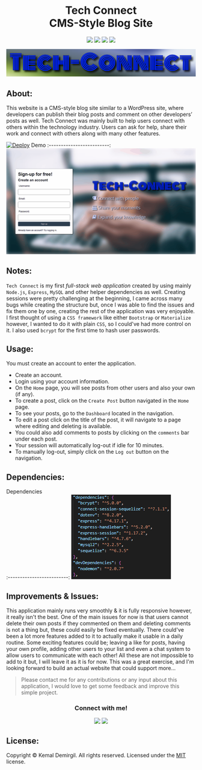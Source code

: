 <h1 align = "center"> Tech Connect <br> CMS-Style Blog Site </h1>
<p align = "center">
  <img src="https://img.shields.io/npm/v/npm?color=red&logo=npm"/>
  <img src="https://img.shields.io/github/license/kemaldemirgil/t3ch-c0nn3t?color=cyan&label=License&logo=github&logoColor=cyan"/>
  <img src="https://img.shields.io/github/issues/kemaldemirgil/t3ch-c0nn3t?color=yellow&label=Issues&logo=github&logoColor=yellow">
  <img src="https://img.shields.io/github/last-commit/kemaldemirgil/t3ch-c0nn3t?color=orange&label=Last%20Commit&logo=git&logoColor=orange">
</p>

<p align = "center" ><img src="/public/images/tech-connect-title.PNG"/></p>

## About:
This website is a CMS-style blog site similar to a WordPress site, where developers can publish their blog posts and comment on other developers’ posts as well. Tech Connect was mainly built to help users connect with others within the technology industry. Users can ask for help, share their work and connect with others along with many other features.

[![Deploy](https://www.herokucdn.com/deploy/button.svg)](https://t3ch-connect.herokuapp.com/)
Demo
:-------------------------:
![](/public/images/demo.gif)

## Notes:
`Tech Connect` is my first *full-stack web application* created by using mainly `Node.js`, `Express`, `MySQL` and other helper dependencies as well. Creating sessions were pretty challenging at the beginning, I came across many bugs while creating the structure but, once I was able to find the issues and fix them one by one, creating the rest of the application was very enjoyable. I first thought of using a `CSS framework` like either `Bootstrap` or `Materialize` however, I wanted to do it with plain `CSS`, so I could've had more control on it. I also used `bcrypt` for the first time to hash user passwords.

## Usage:
You must create an account to enter the application.
- Create an account.
- Login using your account information.
- On the `Home` page, you will see posts from other users and also your own (if any).
- To create a post, click on the `Create Post` button navigated in the `Home` page.
- To see your posts, go to the `Dashboard` located in the navigation.
- To edit a post click on the title of the post, it will navigate to a page where editing and deleting is available.
- You could also add comments to posts by clicking on the `comments` bar under each post.
- Your session will automatically log-out if idle for 10 minutes.
- To manually log-out, simply click on the `Log out` button on the navigation.

## Dependencies:
Dependencies    
:-------------------------:
![](/public/images/dependencies.PNG)

## Improvements & Issues:
This application mainly runs very smoothly & it is fully responsive however, it really isn't the best. One of the main issues for now is that users cannot delete their own posts if they commented on them and deleting comments is not a thing but, these could easily be fixed eventually. There could've been a lot more features added to it to actually make it usable in a daily routine. Some exciting features could be; leaving a like for posts, having your own profile, adding other users to your list and even a chat system to allow users to communicate with each other! All these are not impossible to add to it but, I will leave it as it is for now. This was a great exercise, and I'm looking forward to build an actual website that could support more...


> Please contact me for any contributions or any input about this application, I would love to get some feedback and improve this simple project.

<h3 align = "center">Connect with me!</h3>
<p align="center">
  <a href="https://www.linkedin.com/in/kemaldemirgil/" target="_blank"><img src="https://img.shields.io/badge/LinkedIn-0077B5?style=plastic&logo=linkedin&logoColor=white"/></a>
  <a href="mailto: kemal.demirgil@hotmail.com" target="_blank"><img src="https://img.shields.io/badge/Gmail-D14836?style=plastic&logo=gmail&logoColor=white"/></a>
</p>

## License:
Copyright © Kemal Demirgil. All rights reserved.
Licensed under the [MIT](https://github.com/kemaldemirgil/t3ch-c0nn3t/blob/main/LICENSE) license.
